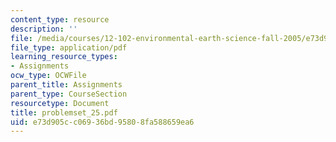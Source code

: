 ```yaml
---
content_type: resource
description: ''
file: /media/courses/12-102-environmental-earth-science-fall-2005/e73d905cc06936bd95808fa588659ea6_problemset_25.pdf
file_type: application/pdf
learning_resource_types:
- Assignments
ocw_type: OCWFile
parent_title: Assignments
parent_type: CourseSection
resourcetype: Document
title: problemset_25.pdf
uid: e73d905c-c069-36bd-9580-8fa588659ea6
---
```

